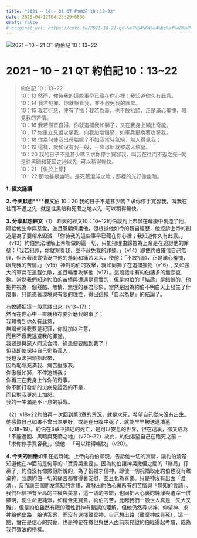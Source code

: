 ```yaml
---
title: "2021 – 10 – 21 QT 約伯記 10：13~22"
date: 2025-04-12T04:23:29+0800
draft: false
# original_url: https://cmtc.tw/2021-10-21-qt-%e7%b4%84%e4%bc%af%e8%a8%98-10%ef%bc%9a1322
---
```


![2021 – 10 – 21 QT 約伯記 10：13\~22](/images/qt.jpg   "2021 – 10 – 21 QT 約伯記 10：13\~22")

# 2021 – 10 – 21 QT 約伯記 10：13\~22

> 約伯記 10：13\~22  
> 10：13 然而，你待我的這些事早已藏在你心裡；我知道你久有此意。  
> 10：14 我若犯罪，你就察看我，並不赦免我的罪孽。  
> 10：15 我若行惡，便有了禍；我若為義，也不敢抬頭，正是滿心羞愧，眼見我的苦情。  
> 10：16 我若昂首自得，你就追捕我如獅子，又在我身上顯出奇能。  
> 10：17 你重立見證攻擊我，向我加增惱怒，如軍兵更換著攻擊我。  
> 10：18 你為何使我出母胎呢？不如我當時氣絕，無人得見我；  
> 10：19 這樣，就如沒有我一般，一出母胎就被送入墳墓。  
> 10：20 我的日子不是甚少嗎？求你停手寬容我，叫我在往而不返之先─就是往黑暗和死蔭之地以先─可以稍得暢快。  
> 10：21 【併於上節】  
> 10：22 那地甚是幽暗，是死蔭混沌之地；那裡的光好像幽暗。

**1.** **經文誦讀**

**2. 今天默想****經文**伯 10：20 我的日子不是甚少嗎？求你停手寬容我，叫我在往而不返之先─就是往黑暗和死蔭之地以先─可以稍得暢快。

**3. 分享默想經文**（1） 昨天的經文10：10\~12約伯談到上帝曾在母腹中創造了他，賜給他生命與慈愛，並且眷顧保護他，但根據他如今的親自經歷，他控訴上帝的創造是為了要帶來毀滅：「你待我的這些事早已藏在你心裡；我知道你久有此意。」（v13）約伯無法理解上帝所做的這一切，只能把理由歸咎為上帝是在追討他的罪孽：「我若犯罪，你就察看我，並不赦免我的罪孽。」（v14）即使約伯確信自己無罪，但因著現實情況中他的羞恥和痛苦太大，使他：「不敢抬頭，正是滿心羞愧，眼見我的苦情。」（v15）神對約伯的攻擊，就如同獅子在追捕獵物（v16）, 又如強大的軍兵在追趕仇敵，並且輪番攻擊他（v17）。這段話中有約伯諸多的無奈哀歎。當然我們知道約伯的苦情與遭遇是真實的，但是約伯的「結論」是錯誤的，他把神視為一個殘酷、無情、無理的暴君形象，當然是因為約伯不明白天上發生了什麼事，只能憑著環境與有限的理性，得出這樣「自以為是」的結論了。

有牧師把這一段意譯出來（v13\~17）：  
然而在你心中一直就積存要折磨我的事了；  
我體會到你久有此意，  
無論何時我要是犯罪，你就加以注意，  
而且不容我逃避我的罪過。  
我要是與惡人同流合污，禍患便要臨到我了！  
但我即使保持自己仍為義人，  
我也沒法把頭抬起來，  
因為恥辱充滿我、痛苦壓服我。  
你傲慢如獅，不停追捕我；  
你再三在我身上作你的奇事。  
你不斷打發新的災病見證我的不是，  
而且對我更怒上加怒。  
我的一生滿是不止息的爭戰。

（2）v18\~22約伯再一次回到第3章的景況，就是求死，希望自己從來沒有出生。他感歎自己如果不曾出生更好，或是在母腹中死了，就能早早被送進墳墓（v18\~19）。約伯在3章中描述的死亡，是可以安息的世界，但在這裏，卻又成為「不能返回、黑暗與死蔭之地」（v20\~22）故此，約伯渴望自己在臨死之前 ─「求你停手寬容我」，使他 ─「可以稍得暢快」（v20）。

**4. 今天的回應**如果在這時候，上帝向約伯顯現，告訴他一切的實情，讓約伯清楚知道他在神面前是何等的「寶貴與重要」。因為約伯讓神與撒但之間的「賭局」打贏了，約伯沒有像撒但所說的，為了祝福才信神，即使一切祝福取走約伯也沒有離棄神，我想約伯一切的痛苦都會得著安慰，並且化為喜樂。只是神沒有出面「澄清」，反而讓三個朋友無知的言語，激發出約伯心裏所有的苦情與「無知的言語」。我們相信神有至高的主權與美意，這一切的考驗，也同把人心裏的純淨與渣滓一併顯明，使生命更純淨，如精金更寶貴。約伯的苦，比起我們一般世人真是「又大又難」，但是約伯雖然有限的理性對神有錯誤的理解，但他仍然尋求神、仰望神、求神給他出路，給他答案，而沒有選擇離棄神，自己想出路（離棄神或尋死），這一點，實在是信心的典範，也是神要在撒但與世人面前來見證約伯經得起考驗，成為我們效法的榜樣。